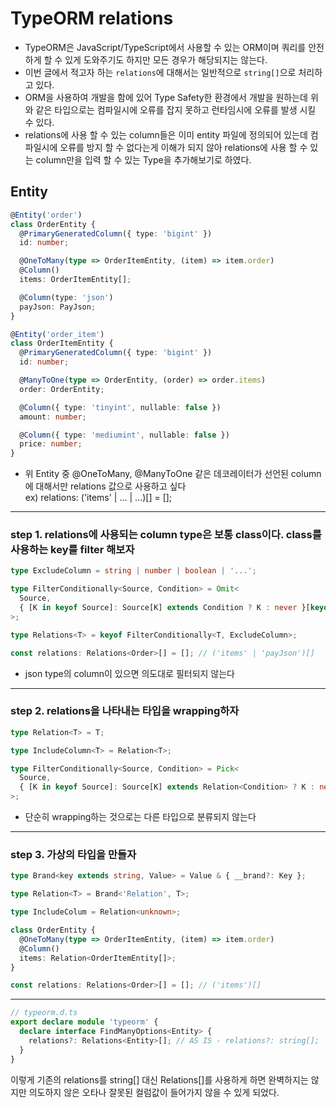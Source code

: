 # TypeORM relations
- TypeORM은 JavaScript/TypeScript에서 사용할 수 있는 ORM이며 쿼리를 안전하게 할 수 있게 도와주기도 하지만 모든 경우가 해당되지는 않는다.
- 이번 글에서 적고자 하는 `relations`에 대해서는 일반적으로 `string[]`으로 처리하고 있다.
- ORM을 사용하여 개발을 함에 있어 Type Safety한 환경에서 개발을 원하는데 위와 같은 타입으로는 컴파일시에 오류를 잡지 못하고 런타임시에 오류를 발생 시킬 수 있다.
- relations에 사용 할 수 있는 column들은 이미 entity 파일에 정의되어 있는데 컴파일시에 오류를 방지 할 수 없다는게 이해가 되지 않아 relations에 사용 할 수 있는 column만을 입력 할 수 있는 Type을 추가해보기로 하였다.

## Entity
```ts
@Entity('order')
class OrderEntity {
  @PrimaryGeneratedColumn({ type: 'bigint' })
  id: number;

  @OneToMany(type => OrderItemEntity, (item) => item.order)
  @Column()
  items: OrderItemEntity[];

  @Column(type: 'json')
  payJson: PayJson;
}

@Entity('order_item')
class OrderItemEntity {
  @PrimaryGeneratedColumn({ type: 'bigint' })
  id: number;

  @ManyToOne(type => OrderEntity, (order) => order.items)
  order: OrderEntity;

  @Column({ type: 'tinyint', nullable: false })
  amount: number;

  @Column({ type: 'mediumint', nullable: false })
  price: number;
}
```
- 위 Entity 중 @OneToMany, @ManyToOne 같은 데코레이터가 선언된 column에 대해서만 relations 값으로 사용하고 싶다<br>
ex) relations: ('items' | ... | ...)[] = [];

***

### step 1. relations에 사용되는 column type은 보통 class이다. class를 사용하는 key를 filter 해보자
```ts
type ExcludeColumn = string | number | boolean | '...';

type FilterConditionally<Source, Condition> = Omit<
  Source,
  { [K in keyof Source]: Source[K] extends Condition ? K : never }[keyof Source]
>;

type Relations<T> = keyof FilterConditionally<T, ExcludeColumn>;

const relations: Relations<Order>[] = []; // ('items' | 'payJson')[]
```
- json type의 column이 있으면 의도대로 필터되지 않는다

***

### step 2. relations을 나타내는 타입을 wrapping하자
```ts
type Relation<T> = T;

type IncludeColumn<T> = Relation<T>;

type FilterConditionally<Source, Condition> = Pick<
  Source,
  { [K in keyof Source]: Source[K] extends Relation<Condition> ? K : never }[keyof Source]
>;
```
- 단순히 wrapping하는 것으로는 다른 타입으로 분류되지 않는다

***

### step 3. 가상의 타입을 만들자
```ts
type Brand<key extends string, Value> = Value & { __brand?: Key };

type Relation<T> = Brand<'Relation', T>;

type IncludeColum = Relation<unknown>;

class OrderEntity {
  @OneToMany(type => OrderItemEntity, (item) => item.order)
  @Column()
  items: Relation<OrderItemEntity[]>;
}

const relations: Relations<Order>[] = []; // ('items')[]
```

***

```ts
// typeorm.d.ts
export declare module 'typeorm' {
  declare interface FindManyOptions<Entity> {
    relations?: Relations<Entity>[]; // AS IS - relations?: string[];
  }
}
```
이렇게 기존의 relations를 string[] 대신 Relations<Entity>[]를 사용하게 하면 완벽하지는 않지만 의도하지 않은 오타나 잘못된 컬럼값이 들어가지 않을 수 있게 되었다.